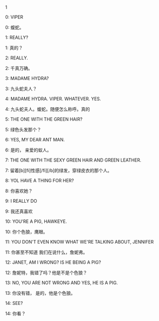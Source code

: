 1

0: VIPER

0: 蝮蛇。

1: REALLY?

1: 真的？

2: REALLY.

2: 千真万确。

3: MADAME HYDRA?

3: 九头蛇夫人？

4: MADAME HYDRA. VIPER. WHATEVER. YES.

4: 九头蛇夫人。蝮蛇。随便怎么称呼。真的

5: THE ONE WITH THE GREEN HAIR?

5: 绿色头发那个？

6: YES, MY DEAR ANT MAN.

6: 是的，
亲爱的蚁人。

7: THE ONE WITH THE SEXY GREEN HAIR AND GREEN LEATHER.

7: 留着[b][fi]性感[/fi][/b]的绿发，穿绿皮衣的那个人。

8: YOL HAVE A THING FOR HER?

8: 你喜欢她？

9: I REALLY DO

9: 我还真喜欢

10: YOU'RE A PIG, HAWKEYE.

10: 你个色狼，鹰眼。

11: YOU DON'T EVEN KNOW WHAT WE'RE TALKING ABOUT, JENNIFER

11: 你甚至不知道
我们在说什么，詹妮弗。

12: JANET, AM I WRONG? IS HE BEING A PIG?

12: 詹妮特，我错了吗？他是不是个色狼？

13: NO, YOU ARE NOT WRONG AND YES, HE IS A PIG.

13: 你没有错，
是的，他是个色狼。

14: SEE?

14: 你看？

